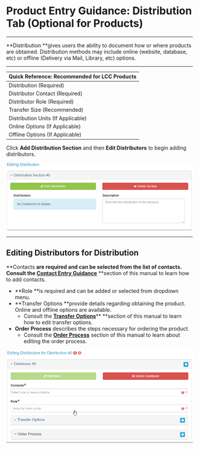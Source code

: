 # Product Entry Guidance: Distribution Tab \(Optional for Products\)

---

**Distribution **gives users the ability to document how or where products are obtained. Distribution methods may include online \(website, database, etc\) or offline \(Delivery via Mail, Library, etc\) options.

---

| Quick Reference: Recommended for LCC Products
| :--- |
| Distribution \(Required\) |
| Distributor Contact \(Required\) |
| Distributor Role \(Required\) |
| Transfer Size \(Recommended\) |
| Distribution Units \(If Applicable\) |
| Online Options \(If Applicable\) |
| Offline Options \(If Applicable\) |

Click **Add Distribution Section** and then **Edit Distributors** to begin adding distributors.

![](/assets/editing_distributors.png)

---

## Editing Distributors for Distribution

**Contacts **are required and can be selected from the list of contacts. Consult the [**Contact Entry Guidance**](/contacts.md)** **section of this manual to learn how to add contacts.

* **Role **is required and can be added or selected from dropdown menu.
* **Transfer Options **provide details regarding obtaining the product. Online and offline options are available.
  * Consult the [**Transfer Options**](/edit-distributors.md)** **section of this manual to learn how to edit transfer options.
* **Order Process** describes the steps necessary for ordering the product. 
  * Consult the [**Order Process**](/order-process.md) section of this manual to learn about editing the order process.

![](/assets/editing_distributors_for_distribution_window.png)



